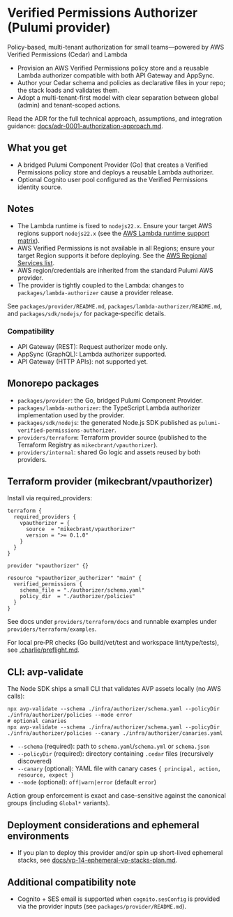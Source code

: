 # Verified Permissions Authorizer (Pulumi provider)

Policy-based, multi-tenant authorization for small teams—powered by AWS Verified Permissions (Cedar) and Lambda

- Provision an AWS Verified Permissions policy store and a reusable Lambda authorizer compatible with both API Gateway and AppSync.
- Author your Cedar schema and policies as declarative files in your repo; the stack loads and validates them.
- Adopt a multi-tenant-first model with clear separation between global (admin) and tenant-scoped actions.

Read the ADR for the full technical approach, assumptions, and integration guidance: [docs/adr-0001-authorization-approach.md](docs/adr-0001-authorization-approach.md).

## What you get

- A bridged Pulumi Component Provider (Go) that creates a Verified Permissions policy store and deploys a reusable Lambda authorizer.
- Optional Cognito user pool configured as the Verified Permissions identity source.


## Notes
- The Lambda runtime is fixed to `nodejs22.x`. Ensure your target AWS regions support `nodejs22.x` (see the [AWS Lambda runtime support matrix](https://docs.aws.amazon.com/lambda/latest/dg/lambda-runtimes.html)).
- AWS Verified Permissions is not available in all Regions; ensure your target Region supports it before deploying. See the [AWS Regional Services list](https://aws.amazon.com/about-aws/global-infrastructure/regional-product-services/).
- AWS region/credentials are inherited from the standard Pulumi AWS provider.
- The provider is tightly coupled to the Lambda: changes to `packages/lambda-authorizer` cause a provider release.

See `packages/provider/README.md`, `packages/lambda-authorizer/README.md`, and `packages/sdk/nodejs/` for package‑specific details.

### Compatibility
- API Gateway (REST): Request authorizer mode only.
- AppSync (GraphQL): Lambda authorizer supported.
- API Gateway (HTTP APIs): not supported yet.

## Monorepo packages

- `packages/provider`: the Go, bridged Pulumi Component Provider.
- `packages/lambda-authorizer`: the TypeScript Lambda authorizer implementation used by the provider.
- `packages/sdk/nodejs`: the generated Node.js SDK published as `pulumi-verified-permissions-authorizer`.
- `providers/terraform`: Terraform provider source (published to the Terraform Registry as `mikecbrant/vpauthorizer`).
- `providers/internal`: shared Go logic and assets reused by both providers.

## Terraform provider (mikecbrant/vpauthorizer)

Install via required_providers:

```hcl
terraform {
  required_providers {
    vpauthorizer = {
      source  = "mikecbrant/vpauthorizer"
      version = ">= 0.1.0"
    }
  }
}

provider "vpauthorizer" {}

resource "vpauthorizer_authorizer" "main" {
  verified_permissions {
    schema_file = "./authorizer/schema.yaml"
    policy_dir  = "./authorizer/policies"
  }
}
```

See docs under `providers/terraform/docs` and runnable examples under `providers/terraform/examples`.

For local pre‑PR checks (Go build/vet/test and workspace lint/type/tests), see [.charlie/preflight.md](.charlie/preflight.md).

## CLI: avp-validate

The Node SDK ships a small CLI that validates AVP assets locally (no AWS calls):

```
npx avp-validate --schema ./infra/authorizer/schema.yaml --policyDir ./infra/authorizer/policies --mode error
# optional canaries
npx avp-validate --schema ./infra/authorizer/schema.yaml --policyDir ./infra/authorizer/policies --canary ./infra/authorizer/canaries.yaml
```

- `--schema` (required): path to `schema.yaml`/`schema.yml` or `schema.json`
- `--policyDir` (required): directory containing `.cedar` files (recursively discovered)
- `--canary` (optional): YAML file with canary cases `{ principal, action, resource, expect }`
- `--mode` (optional): `off|warn|error` (default `error`)

Action group enforcement is exact and case-sensitive against the canonical groups (including `Global*` variants).

## Deployment considerations and ephemeral environments

- If you plan to deploy this provider and/or spin up short-lived ephemeral stacks, see [docs/vp-14-ephemeral-vp-stacks-plan.md](docs/vp-14-ephemeral-vp-stacks-plan.md).

## Additional compatibility note

- Cognito + SES email is supported when `cognito.sesConfig` is provided via the provider inputs (see `packages/provider/README.md`).
